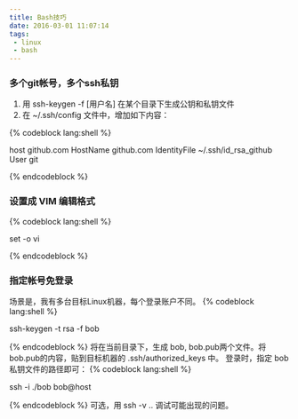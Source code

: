 ```yaml
---
title: Bash技巧
date: 2016-03-01 11:07:14
tags:
 - linux
 - bash
---
```


### 多个git帐号，多个ssh私钥

1. 用 ssh-keygen -f [用户名] 在某个目录下生成公钥和私钥文件
2. 在 ~/.ssh/config 文件中，增加如下内容：

{% codeblock lang:shell %}

host github.com
 HostName github.com
 IdentityFile ~/.ssh/id_rsa_github
 User git

{% endcodeblock %}


### 设置成 VIM 编辑格式

{% codeblock lang:shell %}

set -o vi

{% endcodeblock %}

### 指定帐号免登录

场景是，我有多台目标Linux机器，每个登录账户不同。
{% codeblock lang:shell %}

ssh-keygen -t rsa -f bob

{% endcodeblock %}
将在当前目录下，生成 bob, bob.pub两个文件。将 bob.pub的内容，贴到目标机器的 .ssh/authorized_keys 中。
登录时，指定 bob 私钥文件的路径即可：
{% codeblock lang:shell %}

ssh -i ./bob bob@host

{% endcodeblock %}
可选，用 ssh -v .. 调试可能出现的问题。
